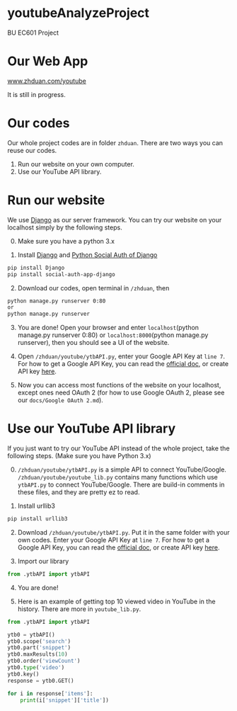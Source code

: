 # youtubeAnalyzeProject
BU EC601 Project

# Our Web App
www.zhduan.com/youtube

It is still in progress.

# Our codes
Our whole project codes are in folder ```zhduan```. There are two ways you can reuse our codes.

1. Run our website on your own computer.
2. Use our YouTube API library.

# Run our website
We use [Django](https://www.djangoproject.com) as our server framework. You can try our website on your localhost simply by the following steps.

0. Make sure you have a python 3.x

1. Install [Django](https://www.djangoproject.com) and [Python Social Auth of Django](https://github.com/python-social-auth/social-app-django)
```bash
pip install Django
pip install social-auth-app-django
```
2. Download our codes, open terminal in ```/zhduan```, then
```bash
python manage.py runserver 0:80
or
python manage.py runserver
```
3. You are done! Open your browser and enter ```localhost```(python manage.py runserver 0:80) or ```localhost:8000```(python manage.py runserver), then you should see a UI of the website.

4. Open ```/zhduan/youtube/ytbAPI.py```, enter your Google API Key at ```line 7```. For how to get a Google API Key, you can read the [official doc](https://cloud.google.com/docs/authentication/api-keys?hl=en&authuser=0&visit_id=1541530248023-3715642940710334230&rd=1), or create API key [here](https://console.cloud.google.com/apis/credentials).

5. Now you can access most functions of the website on your localhost, except ones need OAuth 2 (for how to use Google OAuth 2, please see our ```docs/Google OAuth 2.md```).

# Use our YouTube API library
If you just want to try our YouTube API instead of the whole project, take the following steps. (Make sure you have Python 3.x)

0. ```/zhduan/youtube/ytbAPI.py``` is a simple API to connect YouTube/Google. ```/zhduan/youtube/youtube_lib.py``` contains many functions which use ```ytbAPI.py``` to connect YouTube/Google. There are build-in comments in these files, and they are pretty ez to read.

1. Install urllib3
```bash
pip install urllib3
```

2. Download ```/zhduan/youtube/ytbAPI.py```. Put it in the same folder with your own codes. Enter your Google API Key at ```line 7```. For how to get a Google API Key, you can read the [official doc](https://cloud.google.com/docs/authentication/api-keys?hl=en&authuser=0&visit_id=1541530248023-3715642940710334230&rd=1), or create API key [here](https://console.cloud.google.com/apis/credentials).

3. Import our library
```Python
from .ytbAPI import ytbAPI
```

4. You are done!

5. Here is an example of getting top 10 viewed video in YouTube in the history. There are more in ```youtube_lib.py```.
```python
from .ytbAPI import ytbAPI

ytb0 = ytbAPI()
ytb0.scope('search')
ytb0.part('snippet')
ytb0.maxResults(10)
ytb0.order('viewCount')
ytb0.type('video')
ytb0.key()
response = ytb0.GET()

for i in response['items']:
    print(i['snippet']['title'])
```
